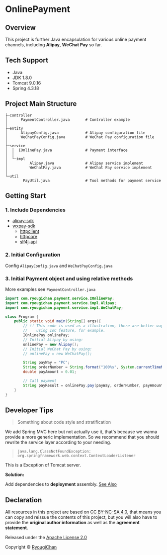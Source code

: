 # OnlinePayment

## Overview

This project is further Java encapsulation for various online payment channels, including **Alipay**, **WeChat Pay** so far.

## Tech Support

- Java
- JDK 1.8.0
- Tomcat 9.0.16
- Spring 4.3.18

## Project Main Structure

```console
├─controller
│      PaymentController.java       # Controller example
│
├─entity
│      AlipayConfig.java            # Alipay configuration file
│      WeChatPayConfig.java         # WeChat Pay configuration file
│
├─service
│  │  IOnlinePay.java               # Payment interface
│  │
│  └─impl
│          Alipay.java              # Alipay service implement
│          WeChatPay.java           # WeChat Pay service implement
│
└─util
        PayUtil.java                # Tool methods for payment service
```

## Getting Start

### 1. Include Dependencies

- [alipay-sdk](https://docs.open.alipay.com/54/103419)
- [wxpay-sdk](https://pay.weixin.qq.com/wiki/doc/api/external/native.php?chapter=11_1)
  - [httpclient](https://mvnrepository.com/artifact/org.apache.httpcomponents/httpclient)
  - [httpcore](https://mvnrepository.com/artifact/org.apache.httpcomponents/httpcore)
  - [slf4j-api](https://mvnrepository.com/artifact/org.slf4j/slf4j-api)

### 2. Initial Configuration

Config `AlipayConfig.java` and `WeChatPayConfig.java`

### 3. Initial Payment object and using relative methods 

More examples see `PaymentController.java`

```java
import com.ryougichan.payment.service.IOnlinePay;
import com.ryougichan.payment.service.impl.Alipay;
import com.ryougichan.payment.service.impl.WeChatPay;

class Program {
    public static void main(String[] args){
        // !! This code is used as a illustration, there are better ways,
        //    using IoC feature, for example.
        IOnlinePay onlinePay;
        // Initial Alipay by using:
        onlinePay = new Alipay();
        // Initial WeChat Pay by using:
        // onlinePay = new WeChatPay();

        String payWay = "PC";
        String orderNumber = String.format("100%s", System.currentTimeMillis());
        double payAmount = 0.01;

        // Call payment
        String payResult = onlinePay.pay(payWay, orderNumber, payAmount);
    }
}
```

## Developer Tips

> Something about code style and stratification

  We add Spring MVC here but not actually use it, that's because we wanna provide a more generic implementation.
  So we recommend that you should rewrite the service layer according to your needing.

> `java.lang.ClassNotFoundException: org.springframework.web.context.ContextLoaderListener`

  This is a Exception of Tomcat server.
  
  **Solution:**
  
  Add dependencies to **deployment** assembly. [See Also](https://stackoverflow.com/questions/6210757/java-lang-classnotfoundexception-org-springframework-web-context-contextloaderl)

## Declaration

All resources in this project are based on [CC BY-NC-SA 4.0](https://creativecommons.org/licenses/by-nc-sa/4.0/), that means you can copy and reissue the contents of this project, but you will also have to provide the **original author information** as well as the **agreement statement**.

Released under the [Apache License 2.0](LICENSE)

Copyright © [RyougiChan](https://github.com/RyougiChan)
